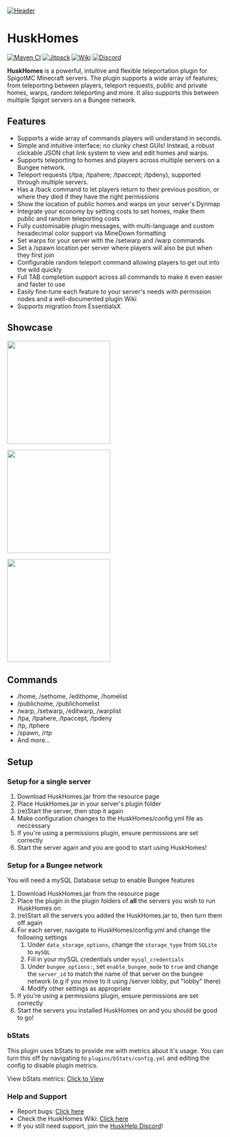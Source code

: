 [![Header](https://i.imgur.com/jh0IKyM.png "Header")](https://www.spigotmc.org/resources/huskhomes.83767/)
# HuskHomes
[![Maven CI](https://github.com/WiIIiam278/HuskHomes2/actions/workflows/maven.yml/badge.svg)](https://github.com/WiIIiam278/HuskHomes2/actions/workflows/maven.yml)
[![Jitpack](https://jitpack.io/v/WiIIiam278/HuskHomes2.svg)](https://jitpack.io/#WiIIiam278/HuskHomes2)
[![Wiki](https://img.shields.io/badge/documentation-wiki-brightgreen)](https://github.com/WiIIiam278/HuskHomes2/wiki)
[![Discord](https://img.shields.io/discord/818135932103557162?color=7289da&logo=discord)](https://discord.gg/tVYhJfyDWG)

**HuskHomes** is a powerful, intuitive and flexible teleportation plugin for SpigotMC Minecraft servers. The plugin supports a wide array of features; from teleporting between players, teleport requests, public and private homes, warps, random teleporting and more. It also supports this between multiple Spigot servers on a Bungee network.

## Features
* Supports a wide array of commands players will understand in seconds.
* Simple and intuitive interface; no clunky chest GUIs! Instead, a robust clickable JSON chat link system to view and edit homes and warps.
* Supports teleporting to homes and players across multiple servers on a Bungee network.
* Teleport requests (/tpa; /tpahere; /tpaccept; /tpdeny), supported through multiple servers.
* Has a /back command to let players return to their previous position, or where they died if they have the right permissions
* Show the location of public homes and warps on your server's Dynmap
* Integrate your economy by setting costs to set homes, make them public and random teleporting costs
* Fully customisable plugin messages, with multi-language and custom hexadecimal color support via MineDown formatting
* Set warps for your server with the /setwarp and /warp commands
* Set a /spawn location per server where players will also be put when they first join
* Configurable random teleport command allowing players to get out into the wild quickly
* Full TAB completion support across all commands to make it even easier and faster to use
* Easily fine-tune each feature to your server's needs with permission nodes and a well-documented plugin Wiki
* Supports migration from EssentialsX

## Showcase
[<img src="https://i.imgur.com/LSo16N7.gif" height="240" />](https://i.imgur.com/nDpxLgZ.mp4)

[<img src="https://i.imgur.com/cNoXKcE.gif" height="240" />](https://i.imgur.com/uvqnC5q.mp4)

[<img src="https://i.imgur.com/JDz1s2Q.gif" height="240" />](https://i.imgur.com/4oyTN7x.mp4)

## Commands
* /home, /sethome, /edithome, /homelist
* /publichome, /publichomelist
* /warp, /setwarp, /editwarp, /warplist
* /tpa, /tpahere, /tpaccept, /tpdeny
* /tp, /tphere
* /spawn, /rtp
* And more...

## Setup
### Setup for a single server
1. Download HuskHomes.jar from the resource page
2. Place HuskHomes.jar in your server's plugin folder
3. (re)Start the server, then stop it again
4. Make configuration changes to the HuskHomes/config.yml file as neccessary
5. If you're using a permissions plugin, ensure permissions are set correctly
6. Start the server again and you are good to start using HuskHomes!

### Setup for a Bungee network
You will need a mySQL Database setup to enable Bungee features
1. Download HuskHomes.jar from the resource page
2. Place the plugin in the plugin folders of **all** the servers you wish to run HuskHomes on
3. (re)Start all the servers you added the HuskHomes.jar to, then turn them off again
4. For each server, navigate to HuskHomes/config.yml and change the following settings
    1. Under `data_storage_options`, change the `storage_type` from `SQLite` to `mySQL`
    2. Fill in your mySQL credentials under `mysql_credentials`
    3. Under `bungee_options:`, set `enable_bungee_mode` to `true` and change the `server_id` to match the name of that server on the bungee network (e.g if you move to it using /server lobby, put "lobby" there)
    4. Modify other settings as appropriate
5. If you're using a permissions plugin, ensure permissions are set correctly
6. Start the servers you installed HuskHomes on and you should be good to go!

### bStats
This plugin uses bStats to provide me with metrics about it's usage. You can turn this off by navigating to `plugins/bStats/config.yml` and editing the config to disable plugin metrics.

View bStats metrics: [Click to View](https://bstats.org/plugin/bukkit/HuskHomes/8430)

### Help and Support
* Report bugs: [Click here](https://github.com/WiIIiam278/HuskHomes2/issues)
* Check the HuskHomes Wiki: [Click here](https://github.com/WiIIiam278/HuskHomes2/wiki)
* If you still need support, join the [HuskHelp Discord](https://discord.gg/tVYhJfyDWG)!
